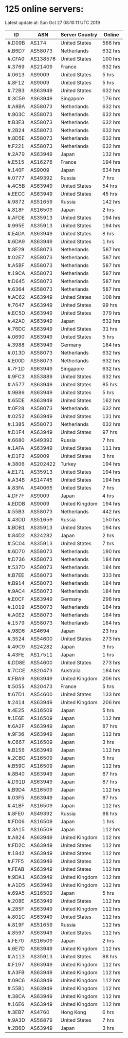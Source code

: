 # 125 online servers:

Latest update at: Sun Oct 27 08:10:11 UTC 2019

| ID | ASN | Server Country | Online |
| -- | --- | -------------- | ------ |
| #.D09B | AS174 | United States | 566 hrs |
| #.B6D7 | AS58073 | Netherlands | 632 hrs |
| #.CFA0 | AS138576 | United States | 100 hrs |
| #.3769 | AS21409 | France | 632 hrs |
| #.0613 | AS9009 | United States | 5 hrs |
| #.8F12 | AS9009 | United States | 5 hrs |
| #.72B3 | AS63949 | United States | 632 hrs |
| #.3C59 | AS63949 | Singapore | 176 hrs |
| #.A8BA | AS58073 | Netherlands | 632 hrs |
| #.903C | AS58073 | Netherlands | 632 hrs |
| #.B3E3 | AS58073 | Netherlands | 632 hrs |
| #.2B24 | AS58073 | Netherlands | 632 hrs |
| #.8D5E | AS58073 | Netherlands | 632 hrs |
| #.F221 | AS58073 | Netherlands | 632 hrs |
| #.2A79 | AS63949 | Japan | 132 hrs |
| #.E515 | AS16276 | France | 194 hrs |
| #.140F | AS9009 | Japan | 634 hrs |
| #.0777 | AS49392 | Russia | 7 hrs |
| #.4C5B | AS63949 | United States | 54 hrs |
| #.EECC | AS63949 | United States | 45 hrs |
| #.9872 | AS51659 | Russia | 142 hrs |
| #.818F | AS16509 | Japan | 2 hrs |
| #.AFDE | AS35913 | United States | 194 hrs |
| #.995E | AS35913 | United States | 194 hrs |
| #.E4DA | AS63949 | United States | 8 hrs |
| #.6DA9 | AS63949 | United States | 1 hrs |
| #.8E29 | AS58073 | Netherlands | 587 hrs |
| #.02E7 | AS58073 | Netherlands | 587 hrs |
| #.A5BF | AS58073 | Netherlands | 587 hrs |
| #.19CA | AS58073 | Netherlands | 587 hrs |
| #.D645 | AS58073 | Netherlands | 587 hrs |
| #.6364 | AS58073 | Netherlands | 587 hrs |
| #.AC62 | AS63949 | United States | 108 hrs |
| #.7647 | AS63949 | United States | 99 hrs |
| #.EC5D | AS63949 | United States | 379 hrs |
| #.42A0 | AS63949 | Japan | 632 hrs |
| #.76DC | AS63949 | United States | 31 hrs |
| #.0690 | AS63949 | United States | 5 hrs |
| #.3988 | AS63949 | Germany | 184 hrs |
| #.013D | AS58073 | Netherlands | 632 hrs |
| #.E00D | AS58073 | Netherlands | 632 hrs |
| #.7F1D | AS63949 | Singapore | 632 hrs |
| #.9FC3 | AS53889 | United States | 632 hrs |
| #.A577 | AS63949 | United States | 85 hrs |
| #.9B86 | AS63949 | United States | 5 hrs |
| #.65DE | AS63949 | United States | 162 hrs |
| #.0F28 | AS58073 | Netherlands | 632 hrs |
| #.0252 | AS63949 | United States | 131 hrs |
| #.1385 | AS58073 | Netherlands | 632 hrs |
| #.D1F4 | AS63949 | United States | 97 hrs |
| #.6680 | AS49392 | Russia | 7 hrs |
| #.1AFA | AS63949 | United States | 111 hrs |
| #.D1F2 | AS9009 | United States | 3 hrs |
| #.3806 | AS202422 | Turkey | 194 hrs |
| #.E171 | AS35913 | United States | 194 hrs |
| #.A34B | AS14745 | United States | 194 hrs |
| #.83FA | AS40065 | United States | 7 hrs |
| #.DF7F | AS9009 | Japan | 4 hrs |
| #.EDDB | AS9009 | United Kingdom | 194 hrs |
| #.55B3 | AS58073 | Netherlands | 442 hrs |
| #.43DD | AS51659 | Russia | 150 hrs |
| #.BDB1 | AS35913 | United States | 194 hrs |
| #.84D2 | AS24282 | Japan | 2 hrs |
| #.5C04 | AS35913 | United States | 7 hrs |
| #.6D70 | AS58073 | Netherlands | 190 hrs |
| #.D736 | AS58073 | Netherlands | 184 hrs |
| #.537D | AS58073 | Netherlands | 184 hrs |
| #.B7EE | AS58073 | Netherlands | 333 hrs |
| #.B914 | AS58073 | Netherlands | 184 hrs |
| #.9AC4 | AS58073 | Netherlands | 184 hrs |
| #.E0CF | AS63949 | Germany | 298 hrs |
| #.1019 | AS58073 | Netherlands | 184 hrs |
| #.A0E2 | AS58073 | Netherlands | 184 hrs |
| #.1579 | AS58073 | Netherlands | 184 hrs |
| #.98D6 | AS4694 | Japan | 23 hrs |
| #.3524 | AS54600 | United States | 273 hrs |
| #.49C9 | AS24282 | Japan | 3 hrs |
| #.43FE | AS17511 | Japan | 1 hrs |
| #.DD8E | AS54600 | United States | 273 hrs |
| #.7CCE | AS20473 | Australia | 184 hrs |
| #.FBA9 | AS63949 | United Kingdom | 206 hrs |
| #.5055 | AS20473 | France | 5 hrs |
| #.67D1 | AS54600 | United States | 133 hrs |
| #.2414 | AS63949 | United Kingdom | 206 hrs |
| #.4E25 | AS16509 | Japan | 5 hrs |
| #.1E6E | AS16509 | Japan | 112 hrs |
| #.6A2F | AS63949 | Japan | 87 hrs |
| #.9F36 | AS63949 | Japan | 112 hrs |
| #.C667 | AS16509 | Japan | 3 hrs |
| #.B156 | AS63949 | Japan | 112 hrs |
| #.2CBC | AS16509 | Japan | 5 hrs |
| #.B59C | AS16509 | Japan | 112 hrs |
| #.8B40 | AS63949 | Japan | 87 hrs |
| #.D91D | AS63949 | Japan | 87 hrs |
| #.B9D4 | AS16509 | Japan | 112 hrs |
| #.03F5 | AS63949 | Japan | 87 hrs |
| #.41BF | AS16509 | Japan | 112 hrs |
| #.8FE0 | AS49392 | Russia | 88 hrs |
| #.FD06 | AS16509 | Japan | 1 hrs |
| #.3A15 | AS16509 | Japan | 112 hrs |
| #.A824 | AS63949 | United Kingdom | 112 hrs |
| #.FD2C | AS63949 | United States | 112 hrs |
| #.1842 | AS63949 | United States | 112 hrs |
| #.F7F5 | AS63949 | United States | 112 hrs |
| #.FEAB | AS63949 | United States | 112 hrs |
| #.9DA1 | AS63949 | United Kingdom | 112 hrs |
| #.A1D5 | AS63949 | United Kingdom | 112 hrs |
| #.69A5 | AS16509 | Japan | 5 hrs |
| #.208E | AS63949 | United States | 112 hrs |
| #.285F | AS63949 | United Kingdom | 112 hrs |
| #.801C | AS63949 | United States | 112 hrs |
| #.819F | AS51659 | Russia | 112 hrs |
| #.8597 | AS63949 | United States | 112 hrs |
| #.FE70 | AS16509 | Japan | 2 hrs |
| #.6E7D | AS63949 | United Kingdom | 112 hrs |
| #.A113 | AS35913 | United States | 88 hrs |
| #.F197 | AS63949 | United Kingdom | 112 hrs |
| #.A3FB | AS63949 | United Kingdom | 112 hrs |
| #.09C6 | AS63949 | United Kingdom | 112 hrs |
| #.55B1 | AS63949 | United Kingdom | 112 hrs |
| #.38CA | AS63949 | United Kingdom | 112 hrs |
| #.16E6 | AS63949 | United Kingdom | 112 hrs |
| #.3EB7 | AS4760 | Hong Kong | 6 hrs |
| #.9A3D | AS58879 | United States | 7 hrs |
| #.2B6D | AS63949 | Japan | 3 hrs |

